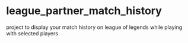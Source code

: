 # league_partner_match_history
project to display your match history on league of legends while playing with selected players
